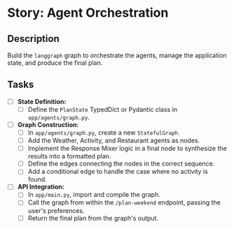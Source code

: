 # Story: Agent Orchestration

## Description

Build the `langgraph` graph to orchestrate the agents, manage the application state, and produce the final plan.

## Tasks

- [ ] **State Definition:**
    - [ ] Define the `PlanState` TypedDict or Pydantic class in `app/agents/graph.py`.

- [ ] **Graph Construction:**
    - [ ] In `app/agents/graph.py`, create a new `StatefulGraph`.
    - [ ] Add the Weather, Activity, and Restaurant agents as nodes.
    - [ ] Implement the Response Mixer logic in a final node to synthesize the results into a formatted plan.
    - [ ] Define the edges connecting the nodes in the correct sequence.
    - [ ] Add a conditional edge to handle the case where no activity is found.

- [ ] **API Integration:**
    - [ ] In `app/main.py`, import and compile the graph.
    - [ ] Call the graph from within the `/plan-weekend` endpoint, passing the user's preferences.
    - [ ] Return the final plan from the graph's output.
